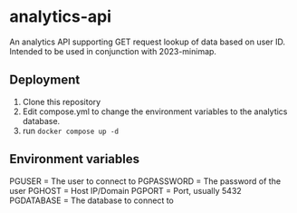 # analytics-api
An analytics API supporting GET request lookup of data based on user ID. Intended to be used in conjunction with 2023-minimap.

## Deployment
1. Clone this repository
2. Edit compose.yml to change the environment variables to the analytics database.
3. run `docker compose up -d`

## Environment variables
PGUSER = The user to connect to
PGPASSWORD = The password of the user
PGHOST = Host IP/Domain
PGPORT = Port, usually 5432
PGDATABASE = The database to connect to